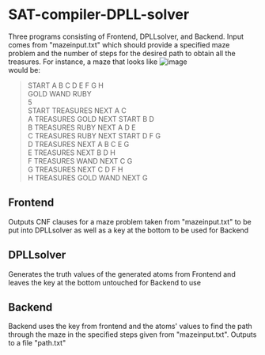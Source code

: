 # SAT-compiler-DPLL-solver
Three programs consisting of Frontend, DPLLsolver, and Backend. 
Input comes from "mazeinput.txt" which should provide a specified maze problem and the number of steps for the desired path to obtain all the treasures. For instance, a maze that looks like ![image](https://user-images.githubusercontent.com/105821443/228684339-5aee68b6-4c38-480f-bccf-d4937920abc7.png) <br />
would be: <br />
> START A B C D E F G  H <br />
GOLD WAND RUBY <br />
5 <br />
START TREASURES NEXT A C <br />
A TREASURES GOLD NEXT START B D<br />
B TREASURES RUBY NEXT A D E<br />
C TREASURES RUBY NEXT START D F G<br />
D TREASURES NEXT A B C E G<br />
E TREASURES NEXT B D H<br />
F TREASURES WAND NEXT C G<br />
G TREASURES NEXT C D F H<br />
H TREASURES GOLD WAND NEXT G<br />
## Frontend 
Outputs CNF clauses for a maze problem taken from "mazeinput.txt" to be put into DPLLsolver as well as a key at the bottom to be used for Backend
## DPLLsolver
Generates the truth values of the generated atoms from Frontend and leaves the key at the bottom untouched for Backend to use
## Backend
Backend uses the key from frontend and the atoms' values to find the path through the maze in the specified steps given from "mazeinput.txt". 
Outputs to a file "path.txt"
